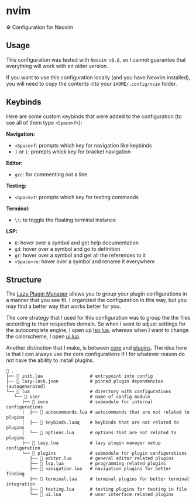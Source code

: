 # nvim

⚙️ Configuration for Neovim

## Usage

This configuration was tested with `Neovim v0.8`, so I cannot guarantee that everything will work with an older version.

If you want to use this configuration locally (and you have Neovim installed), you will need to copy the contents into your `$HOME/.config/nvim` folder.

## Keybinds

Here are some custom keybinds that were added to the configuration (to see all of them type `<Space>fk`):

**Navigation:**

- `<Space>f`: prompts which key for navigation like keybinds
- `]` or `[`: prompts whick key for bracket navigation

**Editor:**

- `gcc`: for commenting out a line

**Testing:**

- `<Space>t`: prompts which key for testing commands

**Terminal:**

- `\\`: to toggle the floating terminal instance

**LSP:**

- `K`: hover over a symbol and get help documentation
- `gd`: hover over a symbol and go to definition
- `gr`: hover over a symbol and get all the references to it
- `<Space>rn`: hover over a symbol and rename it everywhere

## Structure

The [Lazy Plugin Manager](https://github.com/folke/lazy.nvim) allows you to group your plugin configurations in a manner that you see fit. I organized the configuration in this way, but you may find a better way that works better for you.

The core strategy that I used for this configuration was to group the the files according to their respective domain. So when I want to adjust settings for the autocomplete engine, I open up [lsp.lua](./lua/user/plugins/lsp.lua), whereas when I want to change the colorscheme, I open [ui.lua](./lua/user/plugins/ui.lua).

Another distinction that I make, is between [core](./lua/user/core) and [plugins](./lua/user/plugins). The idea here is that I can always use the core configurations if I for whatever reason do not have the ability to install plugins.

```shell
 .
├──  init.lua                  # entrypoint into config
├──  lazy-lock.json            # pinned plugin dependencies (autogenerated)
└──  lua                       # directory with configurations
   └──  user                   # name of config module
      ├──  core                # submodule for internal configurations
      │  ├──  autocommands.lua # autocommands that are not related to plugins
      │  ├──  keybinds.luaq    # keybinds that are not related to plugins
      │  └──  options.lua      # options that are not related to plugins
      ├──  lazy.lua            # lazy plugin manager setup configuration
      └──  plugins             # submodule for plugin configurations
         ├──  editor.lua       # general editor related plugins
         ├──  lsp.lua          # programming related plugins
         ├──  navigation.lua   # navigation plugins for better finding
         ├──  terminal.lua     # terminal plugins for better terminal integration
         ├──  testing.lua      # testing plugins for testing in file
         └──  ui.lua           # user interface related plugins
```
